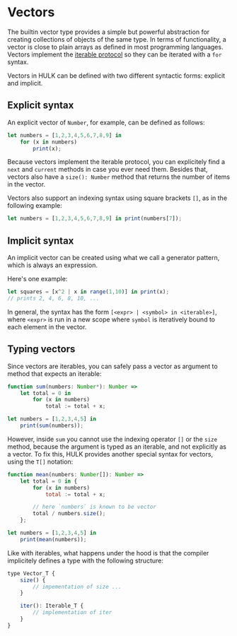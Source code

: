 # Vectors

The builtin vector type provides a simple but powerful abstraction for creating collections of objects of the same type. In terms of functionality, a vector is close to plain arrays as defined in most programming languages. Vectors implement the [iterable protocol](/iterables) so they can be iterated with a `for` syntax.

Vectors in HULK can be defined with two different syntactic forms: explicit and implicit.

## Explicit syntax

An explicit vector of `Number`, for example, can be defined as follows:

```js
let numbers = [1,2,3,4,5,6,7,8,9] in
    for (x in numbers)
        print(x);
```

Because vectors implement the iterable protocol, you can explicitely find a `next` and `current` methods in case you ever need them. Besides that, vectors also have a `size(): Number` method that returns the number of items in the vector.

Vectors also support an indexing syntax using square brackets `[]`, as in the following example:

```js
let numbers = [1,2,3,4,5,6,7,8,9] in print(numbers[7]);
```

## Implicit syntax

An implicit vector can be created using what we call a generator pattern, which is always an expression.

Here's one example:

```js
let squares = [x^2 | x in range(1,10)] in print(x);
// prints 2, 4, 6, 8, 10, ...
```

In general, the syntax has the form `[<expr> | <symbol> in <iterable>]`, where `<expr>` is run in a new scope where `symbol` is iteratively bound to each element in the vector.

## Typing vectors

Since vectors are iterables, you can safely pass a vector as argument to method that expects an iterable:

```js
function sum(numbers: Number*): Number =>
    let total = 0 in
        for (x in numbers)
            total := total + x;

let numbers = [1,2,3,4,5] in
    print(sum(numbers));
```

However, inside `sum` you cannot use the indexing operator `[]` or the `size` method, because the argument is typed as an iterable, and not explicitly as a vector. To fix this, HULK provides another special syntax for vectors, using the `T[]` notation:

```js
function mean(numbers: Number[]): Number =>
    let total = 0 in {
        for (x in numbers)
            total := total + x;

        // here `numbers` is known to be vector
        total / numbers.size();
    };

let numbers = [1,2,3,4,5] in
    print(mean(numbers));
```

Like with iterables, what happens under the hood is that the compiler implicitely defines a type with the following structure:

```js
type Vector_T {
    size() {
        // impementation of size ...
    }

    iter(): Iterable_T {
        // implementation of iter
    }
}
```
